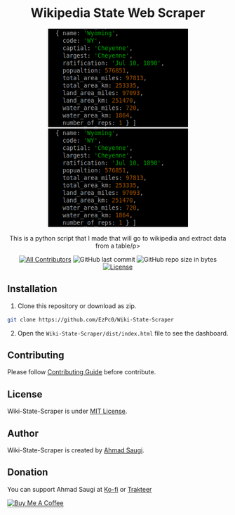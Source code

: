 <h1 align="center">Wikipedia State Web Scraper</h1>
<p align="center">
	<a target="_blank" rel="noopener noreferrer" href="https://github.com/EzPc0/Wiki-State-Scraper/blob/main/screenshot.png"><img src="https://github.com/EzPc0/Wiki-State-Scraper/raw/main/screenshot.png" alt="Screenshot" style="max-width: 100%;">
		<img src="https://github.com/EzPc0/Wiki-State-Scraper/raw/main/screenshot.png" alt="Screenshot" style="max-width: 100%;">
	</a>
</p>

<p align="center">This is a python script that I made that will go to wikipedia and extract data from a table/p>
<div align="center">

[![All Contributors](https://img.shields.io/github/contributors/EzPc0/Wiki-State-Scraper)](https://github.com/EzPc0/Wiki-State-Scraper/graphs/contributors)
![GitHub last commit](https://img.shields.io/github/last-commit/EzPc0/Wiki-State-Scraper.svg)
![GitHub repo size in bytes](https://img.shields.io/github/repo-size/badges/shields.svg)
[![License](https://img.shields.io/github/license/EzPc0/Wiki-State-Scraper.svg)](LICENSE)

</div>
</p>

## Installation

1. Clone this repository or download as zip.

```sh
git clone https://github.com/EzPc0/Wiki-State-Scraper
```

2. Open the `Wiki-State-Scraper/dist/index.html` file to see the dashboard.



## Contributing

Please follow [Contributing Guide](./CONTRIBUTING.md) before contribute.

## License

Wiki-State-Scraper is under [MIT License](./LICENSE).

## Author

Wiki-State-Scraper is created by <a href="https://ahmadsaugi.com">Ahmad Saugi</a>.

## Donation

You can support Ahmad Saugi at [Ko-fi](https://ko-fi.com/saugi) or [Trakteer](https://trakteer.id/saugi)

<a href="https://buymeacoffee.com/saugi" target="_blank"><img src="https://www.buymeacoffee.com/assets/img/custom_images/orange_img.png" alt="Buy Me A Coffee" style="height: 41px !important;width: 174px !important;box-shadow: 0px 3px 2px 0px rgba(190, 190, 190, 0.5) !important;-webkit-box-shadow: 0px 3px 2px 0px rgba(190, 190, 190, 0.5) !important;" ></a>
